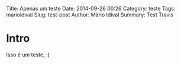 Title: Apenas um teste
Date: 2014-09-26 00:26
Category: teste
Tags: marioidival
Slug: test-post
Author: Mário Idival
Summary: Test Travis


# Intro

Isso é um teste, :)
